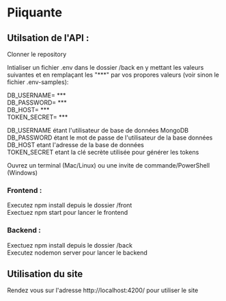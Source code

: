 # Piiquante

## Utilsation de l'API :

Clonner le repository

Intialiser un fichier .env dans le dossier /back en y mettant les valeurs suivantes et en remplaçant les "\*\*\*" par vos propores valeurs (voir sinon le fichier .env-samples):

DB_USERNAME= \*\*\*  
DB_PASSWORD= \*\*\*  
DB_HOST= \*\*\*  
TOKEN_SECRET= \*\*\*

DB_USERNAME étant l'utilisateur de base de données MongoDB  
DB_PASSWORD étant le mot de passe de l'utilisateur de la base données  
DB_HOST etant l'adresse de la base de données  
TOKEN_SECRET etant la clé secrète utilisée pour générer les tokens

Ouvrez un terminal (Mac/Linux) ou une invite de commande/PowerShell (Windows)

### Frontend :

Executez npm install depuis le dossier /front  
Exectuez npm start pour lancer le frontend

### Backend :

Exectuez npm install depuis le dossier /back  
Executez nodemon server pour lancer le backend

## Utilisation du site

Rendez vous sur l'adresse http://localhost:4200/ pour utiliser le site
